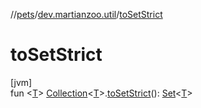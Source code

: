 //[pets](../../index.md)/[dev.martianzoo.util](index.md)/[toSetStrict](to-set-strict.md)

# toSetStrict

[jvm]\
fun &lt;[T](to-set-strict.md)&gt; [Collection](https://kotlinlang.org/api/latest/jvm/stdlib/kotlin.collections/-collection/index.html)&lt;[T](to-set-strict.md)&gt;.[toSetStrict](to-set-strict.md)(): [Set](https://kotlinlang.org/api/latest/jvm/stdlib/kotlin.collections/-set/index.html)&lt;[T](to-set-strict.md)&gt;
